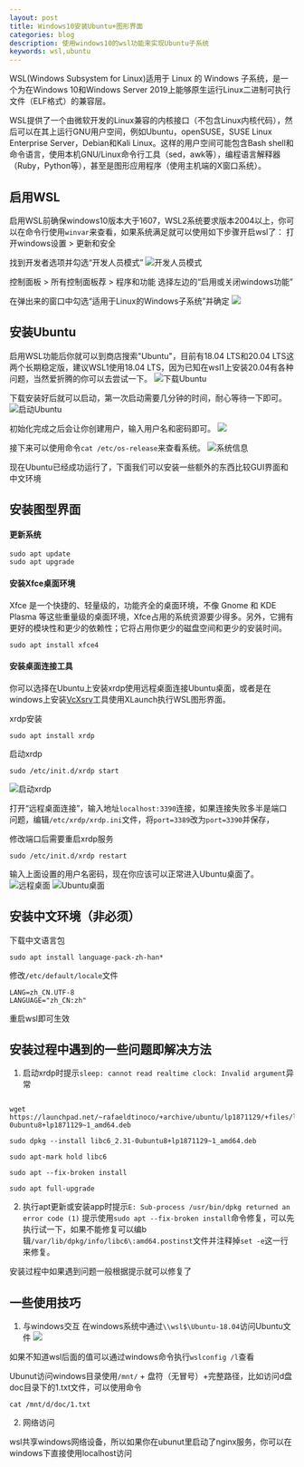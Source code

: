 ```yaml
---
layout: post
title: Windows10安装Ubuntu+图形界面
categories: blog
description: 使用windows10的wsl功能来实现Ubuntu子系统
keywords: wsl,ubuntu
---
```

WSL(Windows Subsystem for Linux)适用于 Linux 的 Windows 子系统，是一个为在Windows 10和Windows Server 2019上能够原生运行Linux二进制可执行文件（ELF格式）的兼容层。

WSL提供了一个由微软开发的Linux兼容的内核接口（不包含Linux内核代码），然后可以在其上运行GNU用户空间，例如Ubuntu，openSUSE，SUSE Linux Enterprise Server，Debian和Kali Linux。这样的用户空间可能包含Bash shell和命令语言，使用本机GNU/Linux命令行工具（sed，awk等），编程语言解释器（Ruby，Python等），甚至是图形应用程序（使用主机端的X窗口系统）。

## 启用WSL

启用WSL前确保windows10版本大于1607，WSL2系统要求版本2004以上，你可以在命令行使用`winvar`来查看，如果系统满足就可以使用如下步骤开启wsl了：
打开windows设置 > 更新和安全

找到开发者选项并勾选“开发人员模式”
![开发人员模式](/images/posts/wsl/1.png)

控制面板 > 所有控制面板荐 > 程序和功能 选择左边的“启用或关闭windows功能”

在弹出来的窗口中勾选“适用于Linux的Windows子系统”并确定
![](/images/posts/wsl/2.png)

## 安装Ubuntu

启用WSL功能后你就可以到商店搜索"Ubuntu"，目前有18.04 LTS和20.04 LTS这两个长期稳定版，建议WSL1使用18.04 LTS，因为已知在wsl1上安装20.04有各种问题，当然爱折腾的你可以去尝试一下。
![下载Ubuntu](/images/posts/wsl/3.png)

下载安装好后就可以启动，第一次启动需要几分钟的时间，耐心等待一下即可。
![启动Ubuntu](/images/posts/wsl/4.png)

初始化完成之后会让你创建用户，输入用户名和密码即可。
![](/images/posts/wsl/6.png)

接下来可以使用命令`cat /etc/os-release`来查看系统。
![系统信息](/images/posts/wsl/5.png)

现在Ubuntu已经成功运行了，下面我们可以安装一些额外的东西比较GUI界面和中文环境

## 安装图型界面

#### 更新系统
```
sudo apt update
sudo apt upgrade
```

#### 安装Xfce桌面环境

Xfce 是一个快捷的、轻量级的，功能齐全的桌面环境，不像 Gnome 和 KDE Plasma 等这些重量级的桌面环境，Xfce占用的系统资源要少得多。另外，它拥有更好的模块性和更少的依赖性；它将占用你更少的磁盘空间和更少的安装时间。
```
sudo apt install xfce4
```

#### 安装桌面连接工具

你可以选择在Ubuntu上安装xrdp使用远程桌面连接Ubuntu桌面，或者是在windows上安装[VcXsrv](https://sourceforge.net/projects/vcxsrv/)工具使用XLaunch执行WSL图形界面。

xrdp安装

```
sudo apt install xrdp
```

启动xrdp

```
sudo /etc/init.d/xrdp start
```
![启动xrdp](/images/posts/wsl/8.png)

打开“远程桌面连接”，输入地址`localhost:3390`连接，如果连接失败多半是端口问题，编辑`/etc/xrdp/xrdp.ini`文件，将`port=3389`改为`port=3390`并保存，

修改端口后需要重启xrdp服务

```
sudo /etc/init.d/xrdp restart
```
输入上面设置的用户名密码，现在你应该可以正常进入Ubuntu桌面了。
![远程桌面](/images/posts/wsl/9.png)
![Ubuntu桌面](/images/posts/wsl/10.png)

## 安装中文环境（非必须）

下载中文语言包

```
sudo apt install language-pack-zh-han*
```

修改`/etc/default/locale`文件

```
LANG=zh_CN.UTF-8
LANGUAGE="zh_CN:zh"
```

重启wsl即可生效

## 安装过程中遇到的一些问题即解决方法

1. 启动xrdp时提示`sleep: cannot read realtime clock: Invalid argument`异常
```

wget https://launchpad.net/~rafaeldtinoco/+archive/ubuntu/lp1871129/+files/libc6_2.31-0ubuntu8+lp1871129~1_amd64.deb

sudo dpkg --install libc6_2.31-0ubuntu8+lp1871129~1_amd64.deb

sudo apt-mark hold libc6

sudo apt --fix-broken install

sudo apt full-upgrade
```

2. 执行apt更新或安装app时提示`E: Sub-process /usr/bin/dpkg returned an error code (1)`
提示使用`sudo apt --fix-broken install`命令修复，可以先执行试一下，如果不能修复可以编b辑`/var/lib/dpkg/info/libc6\:amd64.postinst`文件并注释掉`set -e`这一行来修复。

安装过程中如果遇到问题一般根据提示就可以修复了

## 一些使用技巧

1. 与windows交互
在windows系统中通过`\\wsl$\Ubuntu-18.04`访问Ubuntu文件
![](/images/posts/wsl/11.png)

如果不知道wsl后面的值可以通过windows命令执行`wslconfig /l`查看

Ubunut访问windows目录使用`/mnt/` + 盘符（无冒号）+完整路径，比如访问d盘doc目录下的1.txt文件，可以使用命令
```
cat /mnt/d/doc/1.txt
```
2. 网络访问

wsl共享windows网络设备，所以如果你在ubunut里启动了nginx服务，你可以在windows下直接使用localhost访问




